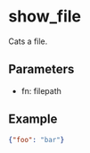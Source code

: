 # show_file


Cats a file.

## Parameters

- fn: filepath



## Example

```json lp mode=show_file fn=/tmp/myfile.json addsrc
{"foo": "bar"}
```






